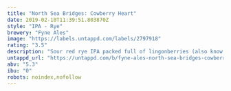 ```yaml
---
title: "North Sea Bridges: Cowberry Heart"
date: 2019-02-10T11:39:51.803870Z
style: "IPA - Rye"
brewery: "Fyne Ales"
image: "https://labels.untappd.com/labels/2797918"
rating: "3.5"
description: "Sour red rye IPA packed full of lingonberries (also know as cowberries). It's a fusion of full-bodied malts and spicy rye with a puckeringly tart finish thanks to the lingonberries - they're sharp and acidic and really give a zing to the beer. It's a modest 5.3% - the lowest in the NSB collection - and ideal for Summer smashing"
untappd_url: "https://untappd.com/b/fyne-ales-north-sea-bridges-cowberry-heart/2797918"
abv: "5.3"
ibu: "0"
robots: noindex,nofollow
---
```

